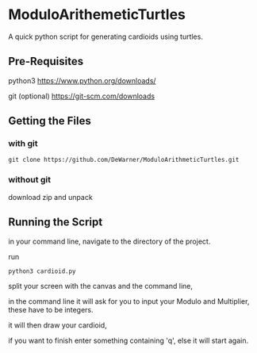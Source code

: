 # ModuloArithemeticTurtles
A quick python script for generating cardioids using turtles.

## Pre-Requisites
python3 https://www.python.org/downloads/

git (optional) https://git-scm.com/downloads
## Getting the Files
### with git
  `git clone https://github.com/DeWarner/ModuloArithmeticTurtles.git`
### without git
  download zip and unpack
## Running the Script
in your command line, navigate to the directory of the project.

run

`python3 cardioid.py`

split your screen with the canvas and the command line,

in the command line it will ask for you to input your Modulo and Multiplier, these have to be integers.

it will then draw your cardioid,

if you want to finish enter something containing 'q', else it will start again.
